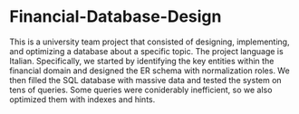 # Financial-Database-Design

This is a university team project that consisted of designing, implementing, and optimizing a database about a specific topic. The project language is Italian. Specifically, we started by identifying the key entities within the financial domain and designed the ER schema with normalization roles. We then filled the SQL database with massive data and tested the system on tens of queries. Some queries were coniderably inefficient, so we also optimized them with indexes and hints.
